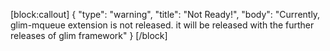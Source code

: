 [block:callout]
{
  "type": "warning",
  "title": "Not Ready!",
  "body": "Currently, glim-mqueue extension is not released. it will be released with the further releases of glim framework"
}
[/block]